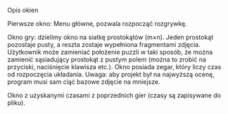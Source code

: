 Opis okien

Pierwsze okno: Menu główne, pozwala rozpocząć rozgrywkę.

Okno gry: dzielimy okno na siatkę prostokątów (m×n). Jeden prostokąt pozostaje pusty, a reszta zostaje wypełniona fragmentami zdjęcia. Użytkownik może zamieniać położenie puzzli w taki sposób, że można zamienić sąsiadujący prostokąt z pustym polem (można to zrobić na przyciski, naciśnięcie klawisza etc.). Okno posiada zegar, który liczy czas od rozpoczęcia układania. Uwaga: aby projekt był na najwyższą ocenę, program musi sam ciąć bazowe zdjęcie na mniejsze.

Okno z uzyskanymi czasami z poprzednich gier (czasy są zapisywane do pliku).
